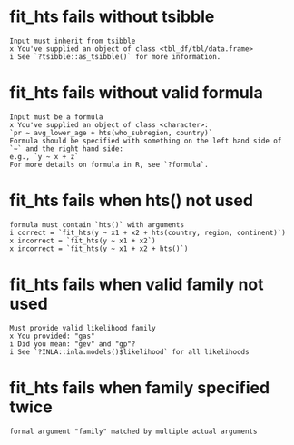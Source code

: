 # fit_hts fails without tsibble

    Input must inherit from tsibble
    x You've supplied an object of class <tbl_df/tbl/data.frame>
    i See `?tsibble::as_tsibble()` for more information.

# fit_hts fails without valid formula

    Input must be a formula
    x You've supplied an object of class <character>:
    `pr ~ avg_lower_age + hts(who_subregion, country)`
    Formula should be specified with something on the left hand side of `~` and the right hand side:
    e.g., `y ~ x + z`
    For more details on formula in R, see `?formula`.

# fit_hts fails when hts() not used

    formula must contain `hts()` with arguments
    i correct = `fit_hts(y ~ x1 + x2 + hts(country, region, continent)`)
    x incorrect = `fit_hts(y ~ x1 + x2`)
    x incorrect = `fit_hts(y ~ x1 + x2 + hts()`)

# fit_hts fails when valid family not used

    Must provide valid likelihood family
    x You provided: "gas"
    i Did you mean: "gev" and "gp"?
    i See `?INLA::inla.models()$likelihood` for all likelihoods

# fit_hts fails when family specified twice

    formal argument "family" matched by multiple actual arguments

